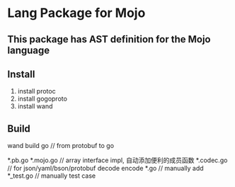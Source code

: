 # Lang Package for Mojo

## This package has AST definition for the Mojo language

## Install

1. install protoc
2. install gogoproto
3. install wand

## Build

wand build go // from protobuf to go


*.pb.go
*.mojo.go // array interface impl, 自动添加便利的成员函数
*.codec.go // for json/yaml/bson/protobuf decode encode
*.go // manually add
*_test.go // manually test case
